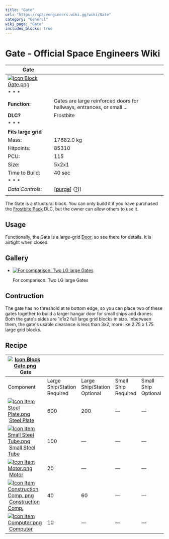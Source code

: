 ```yaml
---
title: "Gate"
url: "https://spaceengineers.wiki.gg/wiki/Gate"
category: "General"
wiki_page: "Gate"
includes_blocks: true
---
```


# Gate - Official Space Engineers Wiki

| Gate |     |
| --- | --- |
| [![Icon Block Gate.png](https://spaceengineers.wiki.gg/images/7/77/Icon_Block_Gate.png?66f564)](https://spaceengineers.wiki.gg/wiki/File:Icon_Block_Gate.png) |     |
| * * * |     |
| **Function:** | Gates are large reinforced doors for hallways, entrances, or small ... |
| **DLC?** | Frostbite |
| * * * |     |
| **Fits large grid** |     |
| Mass: | 17682.0 kg |
| Hitpoints: | 85310 |
| PCU: | 115 |
| Size: | 5x2x1 |
| Time to Build: | 40 sec |
| * * * |     |
| _Data Controls:_ | \[[purge](https://spaceengineers.wiki.gg/wiki/Gate?action=purge)\] ([?](https://spaceengineers.wiki.gg/wiki/Template:Info_Block))) |
|     |     |

The Gate is a structural block. You can only build it if you have purchased the [Frostbite Pack](https://spaceengineers.wiki.gg/wiki/Frostbite_Pack "Frostbite Pack") DLC, but the owner can allow others to use it.

## Usage

Functionally, the Gate is a large-grid [Door](https://spaceengineers.wiki.gg/wiki/Door "Door"), so see there for details. It is airtight when closed.

## Gallery

*   [![For comparison: Two LG large Gates](https://spaceengineers.wiki.gg/images/thumb/7/7d/Two_gates.png/120px-Two_gates.png?3d5c67)](https://spaceengineers.wiki.gg/wiki/File:Two_gates.png "For comparison: Two LG large Gates")
    
    For comparison: Two LG large Gates
    

## Contruction

The gate has no threshold at te bottom edge, so you can place two of these gates together to build a larger hangar door for small ships and drones. Both the gate's sides are 1x1x2 full large grid blocks in size. Inbetween them, the gate's usable clearance is less than 3x2, more like 2.75 x 1.75 large grid blocks.

## Recipe

| [![Icon Block Gate.png](https://spaceengineers.wiki.gg/images/thumb/7/77/Icon_Block_Gate.png/21px-Icon_Block_Gate.png?66f564)](https://spaceengineers.wiki.gg/wiki/Gate "Gate") Gate |     |     |     |     |
| --- | --- | --- | --- | --- |
| Component | Large Ship/Station  <br>Required | Large Ship/Station  <br>Optional | Small Ship  <br>Required | Small Ship  <br>Optional |
| [![Icon Item Steel Plate.png](https://spaceengineers.wiki.gg/images/thumb/4/4c/Icon_Item_Steel_Plate.png/21px-Icon_Item_Steel_Plate.png?437e3a)](https://spaceengineers.wiki.gg/wiki/Steel_Plate "Steel Plate") [Steel Plate](https://spaceengineers.wiki.gg/wiki/Steel_Plate "Steel Plate") | 600 | 200 | —   | —   |
| [![Icon Item Small Steel Tube.png](https://spaceengineers.wiki.gg/images/thumb/f/f7/Icon_Item_Small_Steel_Tube.png/21px-Icon_Item_Small_Steel_Tube.png?4fe418)](https://spaceengineers.wiki.gg/wiki/Small_Steel_Tube "Small Steel Tube") [Small Steel Tube](https://spaceengineers.wiki.gg/wiki/Small_Steel_Tube "Small Steel Tube") | 100 | —   | —   | —   |
| [![Icon Item Motor.png](https://spaceengineers.wiki.gg/images/thumb/2/2c/Icon_Item_Motor.png/21px-Icon_Item_Motor.png?4a2f3f)](https://spaceengineers.wiki.gg/wiki/Motor "Motor") [Motor](https://spaceengineers.wiki.gg/wiki/Motor "Motor") | 20  | —   | —   | —   |
| [![Icon Item Construction Comp..png](https://spaceengineers.wiki.gg/images/thumb/4/45/Icon_Item_Construction_Comp..png/21px-Icon_Item_Construction_Comp..png?cdc26f)](https://spaceengineers.wiki.gg/wiki/Construction_Comp. "Construction Comp.") [Construction Comp.](https://spaceengineers.wiki.gg/wiki/Construction_Comp. "Construction Comp.") | 40  | 60  | —   | —   |
| [![Icon Item Computer.png](https://spaceengineers.wiki.gg/images/thumb/7/72/Icon_Item_Computer.png/21px-Icon_Item_Computer.png?65c1a4)](https://spaceengineers.wiki.gg/wiki/Computer "Computer") [Computer](https://spaceengineers.wiki.gg/wiki/Computer "Computer") | 10  | —   | —   | —   |